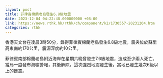 ```yaml
---
layout: post
title: 菲律賓棉蘭老島發生6.8級地震
date: 2023-12-04 04:22:48.000000000 +08:00
link: https://news.rthk.hk/rthk/ch/component/k2/1730557-20231204.htm
categories: rthk
---
```


香港天文台在凌晨3時50分，錄得菲律賓棉蘭老島發生6.8級地震，震央位於蘇里高東南約170公里，震源深度約10公里。

菲律賓南部棉蘭老島附近海岸在星期六晚曾發生7.6級地震，造成至少兩人死亡。當局一度發布海嘯警報，其後解除。這次強烈地震發生後，當地已發生幾次6級以上的餘震。
